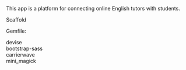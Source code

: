 This app is a platform for connecting online English tutors with students.

Scaffold

Gemfile:

devise<br>
bootstrap-sass<br>
carrierwave<br>
mini_magick<br>
